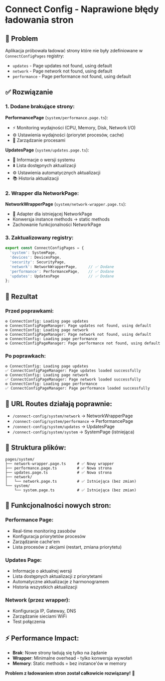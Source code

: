 # Connect Config - Naprawione błędy ładowania stron

## 🔧 Problem
Aplikacja próbowała ładować strony które nie były zdefiniowane w `ConnectConfigPages` registry:
- `updates` - Page updates not found, using default
- `network` - Page network not found, using default  
- `performance` - Page performance not found, using default

## ✅ Rozwiązanie

### 1. Dodane brakujące strony:

**PerformancePage** (`system/performance.page.ts`):
- ⚡ Monitoring wydajności (CPU, Memory, Disk, Network I/O)
- ⚙️ Ustawienia wydajności (priorytet procesów, cache)
- 🔄 Zarządzanie procesami

**UpdatesPage** (`system/updates.page.ts`):
- 🔄 Informacje o wersji systemu
- ⬇️ Lista dostępnych aktualizacji
- ⚙️ Ustawienia automatycznych aktualizacji
- 📚 Historia aktualizacji

### 2. Wrapper dla NetworkPage:

**NetworkWrapperPage** (`system/network-wrapper.page.ts`):
- 🔧 Adapter dla istniejącej NetworkPage
- Konwersja instance methods → static methods
- Zachowanie funkcjonalności NetworkPage

### 3. Zaktualizowany registry:

```typescript
export const ConnectConfigPages = {
  'system': SystemPage,
  'devices': DevicesPage, 
  'security': SecurityPage,
  'network': NetworkWrapperPage,     // ✅ Dodane
  'performance': PerformancePage,    // ✅ Dodane
  'updates': UpdatesPage             // ✅ Dodane
};
```

## 🎯 Rezultat

### Przed poprawkami:
```
⚙️ ConnectConfig: Loading page updates
⚙️ ConnectConfigPageManager: Page updates not found, using default
⚙️ ConnectConfig: Loading page network  
⚙️ ConnectConfigPageManager: Page network not found, using default
⚙️ ConnectConfig: Loading page performance
⚙️ ConnectConfigPageManager: Page performance not found, using default
```

### Po poprawkach:
```
⚙️ ConnectConfig: Loading page updates
✅ ConnectConfigPageManager: Page updates loaded successfully
⚙️ ConnectConfig: Loading page network
✅ ConnectConfigPageManager: Page network loaded successfully  
⚙️ ConnectConfig: Loading page performance
✅ ConnectConfigPageManager: Page performance loaded successfully
```

## 🔗 URL Routes działają poprawnie:

- `/connect-config/system/network` → NetworkWrapperPage
- `/connect-config/system/performance` → PerformancePage  
- `/connect-config/system/updates` → UpdatesPage
- `/connect-config/system/system` → SystemPage (istniejąca)

## 📁 Struktura plików:

```
pages/system/
├── network-wrapper.page.ts     # ✅ Nowy wrapper
├── performance.page.ts         # ✅ Nowa strona
├── updates.page.ts             # ✅ Nowa strona
├── network/
│   └── network.page.ts         # ✅ Istniejąca (bez zmian)
└── system/
    └── system.page.ts          # ✅ Istniejąca (bez zmian)
```

## 🎨 Funkcjonalności nowych stron:

### Performance Page:
- Real-time monitoring zasobów
- Konfiguracja priorytetów procesów
- Zarządzanie cache'em
- Lista procesów z akcjami (restart, zmiana priorytetu)

### Updates Page:  
- Informacje o aktualnej wersji
- Lista dostępnych aktualizacji z priorytetami
- Automatyczne aktualizacje z harmonogramem
- Historia wszystkich aktualizacji

### Network (przez wrapper):
- Konfiguracja IP, Gateway, DNS
- Zarządzanie sieciami WiFi
- Test połączenia

## ⚡ Performance Impact:
- **Brak**: Nowe strony ładują się tylko na żądanie
- **Wrapper**: Minimalne overhead - tylko konwersja wywołań
- **Memory**: Static methods = bez instance'ów w memory

**Problem z ładowaniem stron został całkowicie rozwiązany!** 🎉
